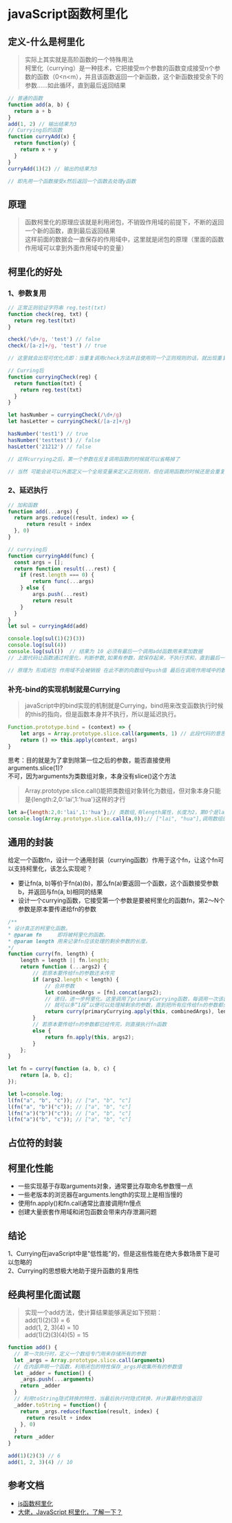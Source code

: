 # javaScript函数柯里化
## 定义-什么是柯里化
>实际上其实就是高阶函数的一个特殊用法<br>
柯里化（currying）是一种技术，它把接受m个参数的函数变成接受n个参数的函数（0<n<m），并且该函数返回一个新函数，这个新函数接受余下的参数......如此循环，直到最后返回结果
```js
// 普通的函数
function add(a, b) {
  return a + b
}
add(1, 2) // 输出结果为3
// Currying后的函数
function curryAdd(x) {
  return function(y) {
    return x + y
  }
}
curryAdd(1)(2) // 输出的结果为3

// 即先用一个函数接受x然后返回一个函数去处理y函数
```
## 原理
>函数柯里化的原理应该就是利用闭包，不销毁作用域的前提下，不断的返回一个新的函数，直到最后返回结果<br>
这样前面的数据会一直保存的作用域中，这里就是闭包的原理（里面的函数作用域可以拿到外面作用域中的变量）
## 柯里化的好处
### 1、参数复用
```js
// 正常正则验证字符串 reg.test(txt)
function check(reg, txt) {
  return reg.test(txt)
}

check(/\d+/g, 'test') // false
check(/[a-z]+/g, 'test') // true

// 这里就会出现可优化点即：当重复调用check方法并且使用同一个正则规则的话，就出现重复敲正则表达式了

// Curring后
function curryingCheck(reg) {
  return function(txt) {
    return reg.test(txt)
  }
}

let hasNumber = curryingCheck(/\d+/g)
let hasLetter = curryingCheck(/[a-z]+/g)

hasNumber('test1') // true
hasNumber('testtest') // false
hasLetter('21212') // false

// 这样currying之后，第一个参数在反复调用函数的时候就可以省略掉了

// 当然 可能会说可以外面定义一个全局变量来定义正则规则，但在调用函数的时候还是会重复写这个全局变量，其实还是没有优化
```
### 2、延迟执行
```js
// 加和函数
function add(...args) {
  return args.reduce((result, index) => {
      return result + index
  }, 0)
}

// currying后 
function curryingAdd(func) {
  const args = [];
  return function result(...rest) {
    if (rest.length === 0) {
        return func(...args)
    } else {
        args.push(...rest)
        return result
    }
  }
}
let sul = curryingAdd(add)

console.log(sul(1)(2)(3))
console.log(sul(4))
console.log(sul())  // 结果为 10 必须有最后一个调用add函数用来累加数据
// 上面代码让函数通过柯里化，判断参数,如果有参数，就保存起来，不执行求和，直到最后一步才真正执行求和运算，达到了延迟运行的效果

// 原理为 形成闭包 作用域不会被销毁 在此不断的向数组中push值 最后在调用作用域中的数组 累加
```
### 补充-bind的实现机制就是Currying
>javaScript中的bind实现的机制就是Currying，bind用来改变函数执行时候的this的指向，但是函数本身并不执行，所以是延迟执行。
```js
Function.prototype.bind = (context) => {
    let args = Array.prototype.slice.call(arguments, 1) // 此段代码的意思就是 获取函数的参数 从第一个截取到最后 然后放到数组中，最后调用apply函数
    return () => this.apply(context, args)
}
```
思考：目的就是为了拿到除第一位之后的参数，能否直接使用arguments.slice(1)?<br>
不可，因为arguments为类数组对象，本身没有slice()这个方法 

>Array.prototype.slice.call()能把类数组对象转化为数组，但对象本身只能是{length:2,0:'lai',1:'hua'}这样的才行<br>
```js
let a={length:2,0:'lai',1:'hua'};// 类数组,有length属性，长度为2，第0个是lai，第1个是hua
console.log(Array.prototype.slice.call(a,0));// ["lai", "hua"],调用数组的slice(0);
```
## 通用的封装<br>
给定一个函数fn，设计一个通用封装（currying函数）作用于这个fn，让这个fn可以支持柯里化，该怎么实现呢？<br>
* 要让fn(a, b)等价于fn(a)(b)，那么fn(a)要返回一个函数，这个函数接受参数b，并返回与fn(a, b)相同的结果
* 设计一个currying函数，它接受第一个参数是要被柯里化的函数fn，第2～N个参数是原本要传递给fn的参数
```js
/**
* 设计真正的柯里化函数。
* @param fn     即将被柯里化的函数。
* @param length 用来记录fn应该处理的剩余参数的长度。
*/
function curry(fn, length) {
    length = length || fn.length;
    return function (...args2) {
        // 若原本要传给fn的参数还未传完
        if (args2.length < length) {
            // 合并参数
            let combinedArgs = [fn].concat(args2);
            // 递归，进一步柯里化。这里调用了primaryCurrying函数，每调用一次该函数，
            // 就可以多“1段”以便可以处理掉剩余的参数，直到把所有应传给fn的参数都处理完。
            return curry(primaryCurrying.apply(this, combinedArgs), length - args2.length);
        } 
        // 若原本要传给fn的参数都已经传完，则直接执行fn函数
        else {
            return fn.apply(this, args2);
        }
    };
}

let fn = curry(function (a, b, c) {
    return [a, b, c];
});

let l=console.log;
l(fn("a", "b", "c")); // ["a", "b", "c"]
l(fn("a", "b")("c")); // ["a", "b", "c"]
l(fn("a")("b")("c")); // ["a", "b", "c"]
l(fn("a")("b", "c")); // ["a", "b", "c"]
```
## 占位符的封装

## 柯里化性能
* 一些实现基于存取arguments对象，通常要比存取命名参数慢一点
* 一些老版本的浏览器在arguments.length的实现上是相当慢的
* 使用fn.apply()和fn.call通常比直接调用fn慢点
* 创建大量嵌套作用域和闭包函数会带来内存泄漏问题
## 结论<br>
1、Currying在javaScript中是"低性能"的，但是这些性能在绝大多数场景下是可以忽略的<br>
2、Currying的思想极大地助于提升函数的复用性<br>

## 经典柯里化面试题
>实现一个add方法，使计算结果能够满足如下预期：<br>
add(1)(2)(3) = 6<br>
add(1, 2, 3)(4) = 10<br>
add(1)(2)(3)(4)(5) = 15
```js
function add() {
  // 第一次执行时，定义一个数组专门用来存储所有的参数
  let _args = Array.prototype.slice.call(arguments)
  // 在内部声明一个函数，利用闭包的特性保存_args并收集所有的参数值
  let _adder = function() {
    _args.push(...arguments)
    return _adder
  }
  // 利用toString隐式转换的特性，当最后执行时隐式转换，并计算最终的值返回
  _adder.toString = function() {
    return _args.reduce(function(result, index) {
      return result + index
    }, 0)
  }
  return _adder
}

add(1)(2)(3) // 6
add(1, 2, 3)(4) // 10
```
## 参考文档
* [js函数柯里化](https://github.com/coffe1891/frontend-hard-mode-interview/blob/master/1/1.3.2.md)
* [大佬，JavaScript 柯里化，了解一下？](https://juejin.im/post/5af13664f265da0ba266efcf)

